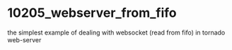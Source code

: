 # 10205_webserver_from_fifo
the simplest example of dealing with websocket (read from fifo) in tornado web-server
